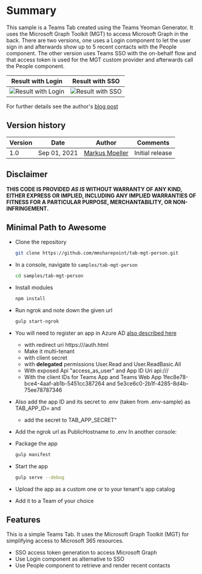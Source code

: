 # Summary

This sample is a Teams Tab created using the Teams Yeoman Generator. It uses the Microsoft Graph Toolkit (MGT) to access Microsoft Graph in the back.
There are two versions, one uses a Login component to let the user sign in and afterwards show up to 5 recent contacts with the People component.
The other version uses Teams SSO with the on-behalf flow and that access token is used for the MGT custom provider and afterwards call the People component.

|Result with Login | Result with SSO|
:-------------------------:|:-------------------------:
![Result with Login](https://mmsharepoint.files.wordpress.com/2021/09/05mgt_login_result.png) | ![Result with SSO](https://mmsharepoint.files.wordpress.com/2021/09/06mgt_sso_result.png)

For further details see the author's [blog post](https://mmsharepoint.wordpress.com/2021/09/01/microsoft-graph-toolkit-in-a-teams-application-with-yo-teams-and-sso/)

## Version history

Version|Date|Author|Comments
-------|----|----|--------
1.0|Sep 01, 2021|[Markus Moeller](https://twitter.com/moeller2_0)|Initial release

## Disclaimer

**THIS CODE IS PROVIDED *AS IS* WITHOUT WARRANTY OF ANY KIND, EITHER EXPRESS OR IMPLIED, INCLUDING ANY IMPLIED WARRANTIES OF FITNESS FOR A PARTICULAR PURPOSE, MERCHANTABILITY, OR NON-INFRINGEMENT.**

## Minimal Path to Awesome
- Clone the repository
    ```bash
    git clone https://github.com/mmsharepoint/tab-mgt-person.git
    ```

- In a console, navigate to `samples/tab-mgt-person`

    ```bash
    cd samples/tab-mgt-person
    ```

- Install modules

    ```bash
    npm install
    ```

- Run ngrok and note down the given url

    ```bash
    gulp start-ngrok
    ```
- You will need to register an app in Azure AD [also described here](https://mmsharepoint.wordpress.com/2021/09/01/microsoft-graph-toolkit-in-a-teams-application-with-yo-teams-and-sso/)
  - with redirect uri https://<NGrok-Url>/auth.html
  - Make it multi-tenant
  - with client secret
  - with **delegated** permissions User.Read and User.ReadBasic.All
  - With exposed Api "access_as_user" and App ID Uri api://<NGrok-Url>/<App ID>
  - With the client IDs for Teams App and Teams Web App 1fec8e78-bce4-4aaf-ab1b-5451cc387264 and 5e3ce6c0-2b1f-4285-8d4b-75ee78787346
- Also add the app ID and its secret to .env (taken from .env-sample) as TAB_APP_ID= and 
    - add the secret to TAB_APP_SECRET"
- Add the ngrok url as PublicHostname to .env
In another console:
- Package the app
    ```bash
    gulp manifest
    ```
- Start the app
    ```bash
    gulp serve --debug
    ```
- Upload the app as a custom one or to your tenant's app catalog
- Add it to a Team of your choice




## Features
This is a simple Teams Tab. It uses the Microsoft Graph Toolkit (MGT) for simplifying access to Microsoft 365 resources.
* SSO access token generation to access Microsoft Graph
* Use Login component as alternative to SSO
* Use People component to retrieve and render recent contacts

